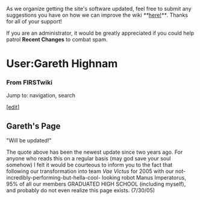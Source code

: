 As we organize getting the site's software updated, feel free to submit any
suggestions you have on how we can improve the wiki
_**_[here!](/index.php/User:Hallry/Suggestions "User:Hallry/Suggestions"
)_**_. Thanks for all of your support!

If you are an administrator, it would be greatly appreciated if you could help
patrol **Recent Changes** to combat spam.

# User:Gareth Highnam

### From FIRSTwiki

Jump to: navigation, search

[[edit](/index.php?title=User:Gareth_Highnam&action=edit&section=1 "Edit
section: Gareth's Page" )]

## Gareth's Page

"Will be updated!"

The quote above has been the newest update since two years ago. For anyone who
reads this on a regular basis (may god save your soul somehow) I felt it would
be courteous to inform you to the fact that following our transformation into
team _Vae Victus_ for 2005 with our not-incredibly-performing-but-hella-cool-
looking robot Manus Imperatorus, 95% of all our members GRADUATED HIGH SCHOOL
(including myself), and probably do not even realize this page exists.
(7/30/05)

